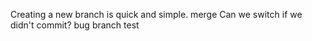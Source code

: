 Creating a new branch is quick and simple.
merge
Can we switch if we didn't commit?
bug branch test
